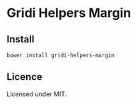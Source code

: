 # Gridi Helpers Margin

## Install
`bower install gridi-helpers-margin`

## Licence

Licensed under MIT.
